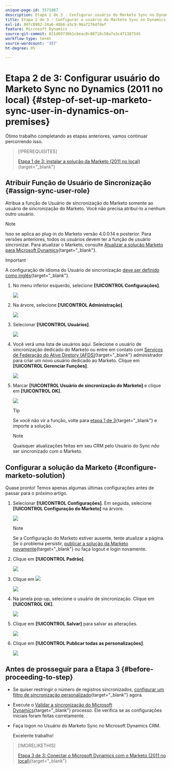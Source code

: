 ```yaml
---
unique-page-id: 3571807
description: Etapa 2 de 3 - Configurar usuário do Marketo Sync no Dynamics (2011 no local) - Documentação do Marketo - Documentação do produto
title: Etapa 2 de 3 - Configurar o usuário do Marketo Sync no Dynamics (2011 no local)
exl-id: 807c8902-24a6-48b6-a5c9-96a72764fdef
feature: Microsoft Dynamics
source-git-commit: 821d69736b1cbeac0c80718c58a7a3c471387545
workflow-type: tm+mt
source-wordcount: '357'
ht-degree: 0%

---
```


# Etapa 2 de 3: Configurar usuário do Marketo Sync no Dynamics (2011 no local) {#step-of-set-up-marketo-sync-user-in-dynamics-on-premises}

Ótimo trabalho completando as etapas anteriores, vamos continuar percorrendo isso.

>[!PREREQUISITES]
>
>[Etapa 1 de 3: instalar a solução da Marketo (2011 no local)](/help/marketo/product-docs/crm-sync/microsoft-dynamics-sync/sync-setup/connecting-to-legacy-versions/step-1-of-3-install-2011.md){target="_blank"}

## Atribuir Função de Usuário de Sincronização {#assign-sync-user-role}

Atribua a função de Usuário de sincronização do Marketo somente ao usuário de sincronização do Marketo. Você não precisa atribuí-lo a nenhum outro usuário.

>[!NOTE]
>
>Isso se aplica ao plug-in do Marketo versão 4.0.0.14 e posterior. Para versões anteriores, todos os usuários devem ter a função de usuário sincronizar. Para atualizar o Marketo, consulte [Atualizar a solução Marketo para Microsoft Dynamics](/help/marketo/product-docs/crm-sync/microsoft-dynamics-sync/sync-setup/update-the-marketo-solution-for-microsoft-dynamics.md){target="_blank"}.

>[!IMPORTANT]
>
>A configuração de idioma do Usuário de sincronização [deve ser definido como inglês](https://portal.dynamics365support.com/knowledgebase/article/KA-01201/en-us){target="_blank"}.

1. No menu inferior esquerdo, selecione **[!UICONTROL Configurações]**.

   ![](assets/image2015-4-2-14-3a2-3a40.png)

1. Na árvore, selecione **[!UICONTROL Administração]**.

   ![](assets/image2015-4-2-14-3a3-3a30.png)

1. Selecionar **[!UICONTROL Usuários]**.

   ![](assets/image2015-4-2-14-3a4-3a37.png)

1. Você verá uma lista de usuários aqui. Selecione o usuário de sincronização dedicado do Marketo ou entre em contato com [Serviços de Federação do Ative Diretory (AFDS)](https://msdn.microsoft.com/en-us/library/bb897402.aspx){target="_blank"} administrador para criar um novo usuário dedicado ao Marketo. Clique em **[!UICONTROL Gerenciar Funções]**.

   ![](assets/image2015-4-2-14-3a11-3a7.png)

1. Marcar **[!UICONTROL Usuário de sincronização do Marketo]** e clique em **[!UICONTROL OK]**.

   ![](assets/image2015-4-2-14-3a15-3a0.png)

   >[!TIP]
   >
   >Se você não vir a função, volte para [etapa 1 de 3](/help/marketo/product-docs/crm-sync/microsoft-dynamics-sync/sync-setup/connecting-to-legacy-versions/step-1-of-3-install-2011.md){target="_blank"} e importe a solução.

   >[!NOTE]
   >
   >Quaisquer atualizações feitas em seu CRM pelo Usuário do Sync _não_ ser sincronizado com o Marketo.

## Configurar a solução da Marketo {#configure-marketo-solution}

Quase pronto! Temos apenas algumas últimas configurações antes de passar para o próximo artigo.

1. Selecionar **[!UICONTROL Configurações]**. Em seguida, selecione **[!UICONTROL Configuração do Marketo]** na árvore.

   ![](assets/image2015-4-2-14-3a20-3a51.png)

   >[!NOTE]
   >
   >Se a Configuração do Marketo estiver ausente, tente atualizar a página. Se o problema persistir, [publicar a solução da Marketo novamente](/help/marketo/product-docs/crm-sync/microsoft-dynamics-sync/sync-setup/connecting-to-legacy-versions/step-1-of-3-install-2011.md){target="_blank"} ou faça logout e login novamente.

1. Clique em **[!UICONTROL Padrão]**.

   ![](assets/image2015-4-2-14-3a27-3a30.png)

1. Clique em ![](assets/image2015-4-2-14-3a29-3a1.png)

   ![](assets/image2015-4-2-14-3a28-3a40.png)

1. Na janela pop-up, selecione o usuário de sincronização. Clique em **[!UICONTROL OK]**.

   ![](assets/image2015-4-2-14-3a32-3a43.png)

1. Clique em **[!UICONTROL Salvar]** para salvar as alterações.

   ![](assets/image2015-4-2-14-3a34-3a15.png)

1. Clique em **[!UICONTROL Publicar todas as personalizações]**.

   ![](assets/publish-all-customizations1.png)

## Antes de prosseguir para a Etapa 3 {#before-proceeding-to-step}

* Se quiser restringir o número de registros sincronizados, [configurar um filtro de sincronização personalizado](/help/marketo/product-docs/crm-sync/microsoft-dynamics-sync/create-a-custom-dynamics-sync-filter.md){target="_blank"} agora.
* Execute o [Validar a sincronização do Microsoft Dynamics](/help/marketo/product-docs/crm-sync/microsoft-dynamics-sync/sync-setup/validate-microsoft-dynamics-sync.md){target="_blank"} processo. Ele verifica se as configurações iniciais foram feitas corretamente.
* Faça logon no Usuário do Marketo Sync no Microsoft Dynamics CRM.

  Excelente trabalho!

>[!MORELIKETHIS]
>
>[Etapa 3 de 3: Conectar o Microsoft Dynamics com o Marketo (2011 no local)](/help/marketo/product-docs/crm-sync/microsoft-dynamics-sync/sync-setup/connecting-to-legacy-versions/step-3-of-3-connect-2011.md){target="_blank"}
